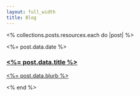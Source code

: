 ```yaml
---
layout: full_width
title: Blog
---
```


<% collections.posts.resources.each do |post| %>
  <div class="mt-16 space-y-20">
    <article class="mb-16 relative flex flex-col gap-32 lg:flex-row">
      <div class="relative lg:aspect-square lg:w-80 lg:shrink-0">
        <img src="<%= relative_url post.data.image_url%>" alt="" class="absolute inset-0 h-full w-full rounded-2xl object-cover">
      </div>
      <div class="relative max-w-full">
        <div class="flex items-center gap-x-4 text-sm">
          <time datetime="2020-03-16" class="text-gray-500"><%= post.data.date %></time>
        </div>
        <a href="<%= relative_url post.relative_url %>">
          <h3 class="mt-3 text-3xl text-zinc-600 tracking-tight font-semibold leading-10 dark:text-gray-400">
            <span class="absolute inset-0"></span>
            <%= post.data.title %>
          </h3>
          <p class="mt-4 text-gray-600 max-w-xl">
            <%= post.data.blurb %>
          </p>
          </a>
      </div>
    </article>
  </div>
<% end %>
